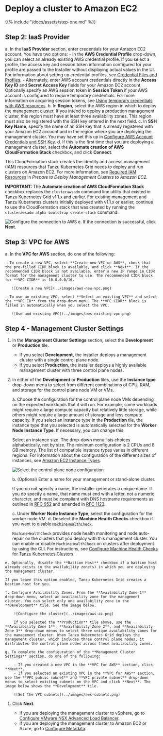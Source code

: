 

# Deploy a cluster to Amazon EC2

{{% include "/docs/assets/step-one.md" %}}

## Step 2: IaaS Provider

a. In the **IaaS Provider** section, enter credentials for your Amazon EC2 account. You have two options:
    - In the **AWS Credential Profile** drop-down, you can select an already existing AWS credential profile. If you select a profile, the access key and session token information configured for your profile are passed to the Installer without displaying actual values in the UI. For information about setting up credential profiles, see [Credential Files and Profiles](aws.md#profiles).
    - Alternately, enter AWS account credentials directly in the **Access Key ID** and **Secret Access Key** fields for your Amazon EC2 account. Optionally specify an AWS session token in **Session Token** if your AWS account is configured to require temporary credentials. For more information on acquiring session tokens, see [Using temporary credentials with AWS resources](https://docs.aws.amazon.com/IAM/latest/UserGuide/id_credentials_temp_use-resources.html).
b. In **Region**, select the AWS region in which to deploy the management cluster. If you intend to deploy a production management cluster, this region must have at least three availability zones. This region must also be registered with the SSH key entered in the next field.
c. In **SSH Key Name**, specify the name of an SSH key that is already registered with your Amazon EC2 account and in the region where you are deploying the management cluster. You may have set this up in [Configure AWS Account Credentials and SSH Key](aws.md#register-ssh).
d. If this is the first time that you are deploying a management cluster, select the **Automate creation of AWS CloudFormation Stack** checkbox, and click **Connect**.

   This CloudFormation stack creates the identity and access management (IAM) resources that Tanzu Kubernetes Grid needs to deploy and run clusters on Amazon EC2. For more information, see [Required IAM Resources](aws.md#iam-permissions) in _Prepare to Deploy Management Clusters to Amazon EC2_.

   **IMPORTANT:** The **Automate creation of AWS CloudFormation Stack** checkbox replaces the `clusterawsadm` command line utility that existed in Tanzu Kubernetes Grid v1.1.x and earlier. For existing management and Tanzu Kubernetes clusters initially deployed with v1.1.x or earlier, continue to use the CloudFormation stack that was created by running the `clusterawsadm alpha bootstrap create-stack` command.

   ![Configure the connection to AWS](../images/connect-to-aws.png)
e. If the connection is successful, click **Next**.

## Step 3: VPC for AWS
a. In the **VPC for AWS** section, do one of the following:

    - To create a new VPC, select **Create new VPC on AWS**, check that the pre-filled CIDR block is available, and click **Next**. If the recommended CIDR block is not available, enter a new IP range in CIDR format for the management cluster to use. The recommended CIDR block for **VPC CIDR** is 10.0.0.0/16.

       ![Create a new VPC](../images/aws-new-vpc.png)

    - To use an existing VPC, select **Select an existing VPC** and select the **VPC ID** from the drop-down menu. The **VPC CIDR** block is filled in automatically when you select the VPC.

       ![Use and existing VPC](../images/aws-existing-vpc.png)

## Step 4 - Management Cluster Settings

1. In the **Management Cluster Settings** section, select the **Development** or **Production** tile.

   - If you select **Development**, the installer deploys a management cluster with a single control plane node.
   - If you select **Production**, the installer deploys a highly available management cluster with three control plane nodes.

1. In either of the **Development** or **Production** tiles, use the **Instance type** drop-down menu to select from different combinations of CPU, RAM, and storage for the control plane node VM or VMs.

   a. Choose the configuration for the control plane node VMs depending on the expected workloads that it will run. For example, some workloads might require a large compute capacity but relatively little storage, while others might require a large amount of storage and less compute capacity. If you select an instance type in the **Production** tile, the instance type that you selected is automatically selected for the **Worker Node Instance Type**. If necessary, you can change this.

   <!--If you plan on registering the management cluster with Tanzu Mission Control, ensure that your Tanzu Kubernetes clusters meet the requirements listed in [Requirements for Registering a Tanzu Kubernetes Cluster with Tanzu Mission Control](https://docs.vmware.com/en/VMware-Tanzu-Mission-Control/services/tanzumc-concepts/GUID-3AE5F733-7FA7-4B34-8935-C25D41D15EF9.html) in the Tanzu Mission Control documentation.

   - **vSphere**: Select a size from the predefined CPU, memory, and storage configurations. The minimum configuration is 2 CPUs and 4 GB memory. -->
   Select an instance size. The drop-down menu lists choices alphabetically, not by size. The minimum configuration is 2 CPUs and 8 GB memory. The list of compatible instance types varies in different regions. For information about the configuration of the different sizes of instances, see [Amazon EC2 Instance Types](https://aws.amazon.com/ec2/instance-types/).
   
   ![Select the control plane node configuration](../images/configure-control-plane.png)

    b. (Optional) Enter a name for your management or stand-alone cluster.

   If you do not specify a name, the installer generates a unique name. If you do specify a name, that name must end with a letter, not a numeric character, and must be compliant with DNS hostname requirements as outlined in [RFC 952](https://tools.ietf.org/html/rfc952) and amended in [RFC 1123](https://tools.ietf.org/html/rfc1123).

    c. Under **Worker Node Instance Type**, select the configuration for the worker node VM.
    d. Deselect the **Machine Health Checks** checkbox if you want to
disable [`MachineHealthCheck`](https://cluster-api.sigs.k8s.io/developer/architecture/controllers/machine-health-check.html#machinehealthcheck).

   `MachineHealthCheck` provides node health monitoring and node auto-repair on the clusters that you deploy with this management cluster. You can enable or disable
   `MachineHealthCheck` on clusters after deployment by using the CLI. For instructions, see [Configure Machine Health Checks for Tanzu Kubernetes Clusters](../cluster-lifecycle/configure-health-checks.md).
<!--1. **(vSphere Only)** Under **Control Plane Endpoint**, enter a static virtual IP address or FQDN for API requests to the management cluster.

   Ensure that this IP address is not in your DHCP range, but is in the same subnet as the DHCP range. If you mapped an FQDN to the VIP address, you can specify the FQDN instead of the VIP address. For more information, see [Static VIPs and Load Balancers for vSphere](vsphere.md#load-balancer).

   ![Select the cluster configuration](../images/configure-cluster.png)-->
    e. Optionally, disable the **Bastion Host** checkbox if a bastion host already exists in the availability zone(s) in which you are deploying the management cluster.

    If you leave this option enabled, Tanzu Kubernetes Grid creates a bastion host for you.

    f. Configure Availability Zones. From the **Availability Zone 1** drop-down menu, select an availability zone for the management cluster. You can select only one availability zone in the **Development** tile. See the image below.

        ![Configure the cluster](../images/aws-az.png)

        If you selected the **Production** tile above, use the **Availability Zone 1**, **Availability Zone 2**, and **Availability Zone 3** drop-down menus to select three unique availability zones for the management cluster. When Tanzu Kubernetes Grid deploys the management cluster, which includes three control plane nodes, it distributes the control plane nodes across these availability zones.

    g. To complete the configuration of the **Management Cluster Settings** section, do one of the following:

        - If you created a new VPC in the **VPC for AWS** section, click **Next**.
        - If you selected an existing VPC in the **VPC for AWS** section, use the **VPC public subnet** and **VPC private subnet** drop-down menus to select existing subnets on the VPC and click **Next**. The image below shows the **Development** tile.

        ![Set the VPC subnets](../images/aws-subnets.png)

1. Click **Next**.

   - If you are deploying the management cluster to vSphere, go to [Configure VMware NSX Advanced Load Balancer](#nsx-adv-lb).
   - If you are deploying the management cluster to Amazon EC2 or Azure, go to [Configure Metadata](#metadata).

